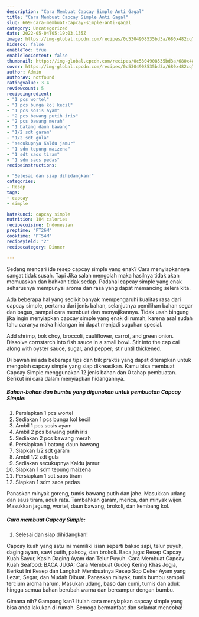 ```yaml
---
description: "Cara Membuat Capcay Simple Anti Gagal"
title: "Cara Membuat Capcay Simple Anti Gagal"
slug: 669-cara-membuat-capcay-simple-anti-gagal
category: Uncategorized
date: 2022-05-04T05:19:03.135Z
image: https://img-global.cpcdn.com/recipes/0c5304908535bd3a/680x482cq70/capcay-simple-foto-resep-utama.jpg
hideToc: false
enableToc: true
enableTocContent: false
thumbnail: https://img-global.cpcdn.com/recipes/0c5304908535bd3a/680x482cq70/capcay-simple-foto-resep-utama.jpg
cover: https://img-global.cpcdn.com/recipes/0c5304908535bd3a/680x482cq70/capcay-simple-foto-resep-utama.jpg
author: Admin
authorAv: notfound
ratingvalue: 3.4
reviewcount: 5
recipeingredient:
- "1 pcs wortel"
- "1 pcs bunga kol kecil"
- "1 pcs sosis ayam"
- "2 pcs bawang putih iris"
- "2 pcs bawang merah"
- "1 batang daun bawang"
- "1/2 sdt garam"
- "1/2 sdt gula"
- "secukupnya Kaldu jamur"
- "1 sdm tepung maizena"
- "1 sdt saos tiram"
- "1 sdm saos pedas"
recipeinstructions:

- "Selesai dan siap dihidangkan!"
categories:
- Resep
tags:
- capcay
- simple

katakunci: capcay simple 
nutrition: 184 calories
recipecuisine: Indonesian
preptime: "PT26M"
cooktime: "PT54M"
recipeyield: "2"
recipecategory: Dinner

---
```



Sedang mencari ide resep capcay simple yang enak? Cara menyiapkannya sangat tidak susah. Tapi Jika salah mengolah maka hasilnya tidak akan memuaskan dan bahkan tidak sedap. Padahal capcay simple yang enak seharusnya mempunyai aroma dan rasa yang dapat memancing selera kita.


Ada beberapa hal yang sedikit banyak mempengaruhi kualitas rasa dari capcay simple, pertama dari jenis bahan, selanjutnya pemilihan bahan segar dan bagus, sampai cara membuat dan menyajikannya. Tidak usah bingung jika ingin menyiapkan capcay simple yang enak di rumah, karena asal sudah tahu caranya maka hidangan ini dapat menjadi suguhan spesial.

Add shrimp, bok choy, broccoli, cauliflower, carrot, and green onion. Dissolve cornstarch into fish sauce in a small bowl. Stir into the cap cai along with oyster sauce, sugar, and pepper; stir until thickened.


Di bawah ini ada beberapa tips dan trik praktis yang dapat diterapkan untuk mengolah capcay simple yang siap dikreasikan. Kamu bisa membuat Capcay Simple menggunakan 12 jenis bahan dan 0 tahap pembuatan. Berikut ini cara dalam menyiapkan hidangannya.

<!--inarticleads1-->

##### Bahan-bahan dan bumbu yang digunakan untuk pembuatan Capcay Simple:

1. Persiapkan 1 pcs wortel
1. Sediakan 1 pcs bunga kol kecil
1. Ambil 1 pcs sosis ayam
1. Ambil 2 pcs bawang putih iris
1. Sediakan 2 pcs bawang merah
1. Persiapkan 1 batang daun bawang
1. Siapkan 1/2 sdt garam
1. Ambil 1/2 sdt gula
1. Sediakan secukupnya Kaldu jamur
1. Siapkan 1 sdm tepung maizena
1. Persiapkan 1 sdt saos tiram
1. Siapkan 1 sdm saos pedas


Panaskan minyak goreng, tumis bawang putih dan jahe. Masukkan udang dan saus tiram, aduk rata. Tambahkan garam, merica, dan minyak wijen. Masukkan jagung, wortel, daun bawang, brokoli, dan kembang kol. 

<!--inarticleads2-->

##### Cara membuat Capcay Simple:


1. Selesai dan siap dihidangkan!

Capcay kuah yang satu ini memiliki isian seperti bakso sapi, telur puyuh, daging ayam, sawi putih, pakcoy, dan brokoli. Baca juga: Resep Capcay Kuah Sayur, Kasih Daging Ayam dan Telur Puyuh. Cara Membuat Capcay Kuah Seafood: BACA JUGA: Cara Membuat Gudeg Kering Khas Jogja, Berikut Ini Resep dan Langkah Membuatnya Resep Sop Ceker Ayam yang Lezat, Segar, dan Mudah Dibuat. Panaskan minyak, tumis bumbu sampai tercium aroma harum. Masukan udang, baso dan cumi, tumis dan aduk hingga semua bahan berubah warna dan bercampur dengan bumbu. 

Gimana nih? Gampang kan? Itulah cara menyiapkan capcay simple yang bisa anda lakukan di rumah. Semoga bermanfaat dan selamat mencoba!
